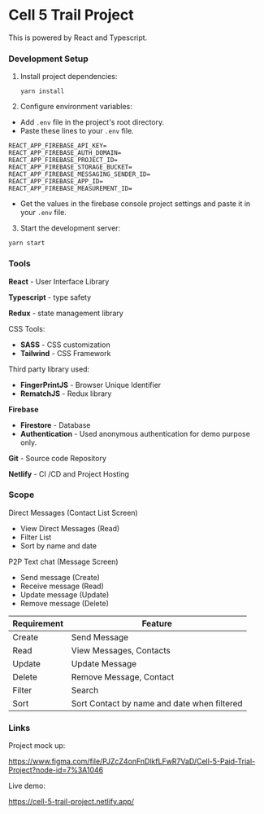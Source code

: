 # Cell 5 Trail Project

This is powered by React and Typescript.

### Development Setup

1. Install project dependencies:

   `yarn install`

2. Configure environment variables:

- Add `.env` file in the project's root directory.
- Paste these lines to your `.env` file.

```
REACT_APP_FIREBASE_API_KEY=
REACT_APP_FIREBASE_AUTH_DOMAIN=
REACT_APP_FIREBASE_PROJECT_ID=
REACT_APP_FIREBASE_STORAGE_BUCKET=
REACT_APP_FIREBASE_MESSAGING_SENDER_ID=
REACT_APP_FIREBASE_APP_ID=
REACT_APP_FIREBASE_MEASUREMENT_ID=
```

- Get the values in the firebase console project settings and paste it in your `.env` file.

3. Start the development server:

`yarn start`

### Tools

**React** - User Interface Library

**Typescript** - type safety

**Redux** - state management library

CSS Tools:

- **SASS** - CSS customization
- **Tailwind** - CSS Framework

Third party library used:

- **FingerPrintJS** - Browser Unique Identifier
- **RematchJS** - Redux library

**Firebase**

- **Firestore** - Database
- **Authentication** - Used anonymous authentication for demo purpose only.

**Git** - Source code Repository

**Netlify** - CI /CD and Project Hosting

### Scope

Direct Messages (Contact List Screen)

- View Direct Messages (Read)
- Filter List
- Sort by name and date

P2P Text chat (Message Screen)

- Send message (Create)
- Receive message (Read)
- Update message (Update)
- Remove message (Delete)

| **Requirement** | **Feature**                                 |
| --------------- | ------------------------------------------- |
| Create          | Send Message                                |
| Read            | View Messages, Contacts                     |
| Update          | Update Message                              |
| Delete          | Remove Message, Contact                     |
| Filter          | Search                                      |
| Sort            | Sort Contact by name and date when filtered |

### Links

Project mock up:

https://www.figma.com/file/PJZcZ4onFnDlkfLFwR7VaD/Cell-5-Paid-Trial-Project?node-id=7%3A1046

Live demo:

https://cell-5-trail-project.netlify.app/
